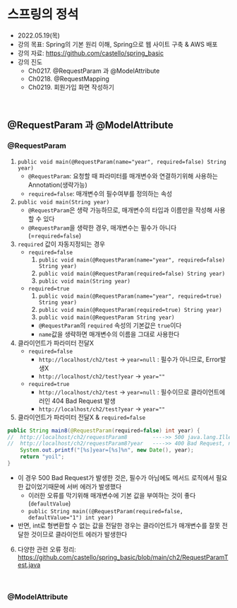 
# 스프링의 정석
- 2022.05.19(목)
- 강의 목표: Spring의 기본 원리 이해, Spring으로 웹 사이트 구축 & AWS 배포
- 강의 자료: https://github.com/castello/spring_basic
- 강의 진도 
	- Ch0217. @RequestParam 과 @ModelAttribute
	- Ch0218. @RequestMapping
	- Ch0219. 회원가입 화면 작성하기 

<br>

## @RequestParam 과 @ModelAttribute
### @RequestParam
1. `public void main(@RequestParam(name="year", required=false) String year)`
	- `@RequestParam`: 요청할 때 파라미터를 매개변수와 연결하기위해 사용하는 Annotation(생략가능)
	- `required=false`: 매개변수의 필수여부를 정의하는 속성	
2. `public void main(String year)`
	- `@RequestParam`은 생략 가능하므로, 매개변수의 타입과 이름만을 작성해 사용할 수 있다
	- `@RequestParam`을 생략한 경우, 매개변수는 필수가 아니다 (=`required=false`)
3. `required` 값이 자동지정되는 경우
	- `required=false`
		1. `public void main(@RequestParam(name="year", required=false) String year)`
		2. `public void main(@RequestParam(required=false) String year)`
		3. `public void main(String year)`
	- `required=true`
		1. `public void main(@RequestParam(name="year", required=true) String year)`
		2. `public void main(@RequestParam(required=true) String year)`
		3. `public void main(@RequestParam String year)`
		- `@RequestParam`의 `required` 속성의 기본값은 `true`이다
		- `name`값을 생략하면 매개변수의 이름을 그대로 사용한다 
4. 클라이언트가 파라미터 전달X
	- `required=false`
		- `http://localhost/ch2/test`		→ `year=null` : 필수가 아니므로, Error발생X
		- `http://localhost/ch2/test?year`	→ `year=""` 
	- `required=true`
		- `http://localhost/ch2/test`		→ `year=null` : 필수이므로 클라이언트에러인 404 Bad Request 발생
		- `http://localhost/ch2/test?year`	→ `year=""` 
5. 클라이언트가 파라미터 전달X & `required=false`
```java
public String main8(@RequestParam(required=false) int year) {   
//	http://localhost/ch2/requestParam8        ---->> 500 java.lang.IllegalStateException: Optional int parameter 'year' is present but cannot be translated into a null value due to being declared as a primitive type. Consider declaring it as object wrapper for the corresponding primitive type.
//	http://localhost/ch2/requestParam8?year   ---->> 400 Bad Request, nested exception is java.lang.NumberFormatException: For input string: "" 
	System.out.printf("[%s]year=[%s]%n", new Date(), year);
	return "yoil";
}
```
- 이 경우 500 Bad Request가 발생한 것은, 필수가 아님에도 메서드 로직에서 필요한 값이었기때문에 서버 에러가 발생했다
	- 이러한 오류를 막기위해 매개변수에 기본 값을 부여하는 것이 좋다(`defaultValue`)
	- `public String main((@RequestParam(required=false, defaultValue="1") int year)`
- 반면, int로 형변환할 수 없는 값을 전달한 경우는 클라이언트가 매개변수를 잘못 전달한 것이므로 클라이언트 에러가 발생한다
6. 다양한 관련 오류 정리: https://github.com/castello/spring_basic/blob/main/ch2/RequestParamTest.java


<br>

### @ModelAttribute